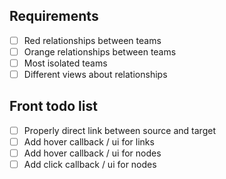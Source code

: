 ## Requirements
- [ ] Red relationships between teams
- [ ] Orange relationships between teams
- [ ] Most isolated teams
- [ ] Different views about relationships

## Front todo list
- [ ] Properly direct link between source and target
- [ ] Add hover callback / ui for links
- [ ] Add hover callback / ui for nodes
- [ ] Add click callback / ui for nodes
